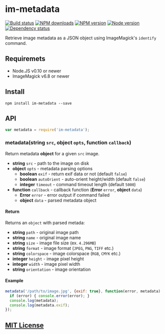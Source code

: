 # im-metadata

[![Build status](https://img.shields.io/wercker/ci/.svg "Build status")](https://app.wercker.com/project/bykey/)
[![NPM downloads](https://img.shields.io/npm/dm/im-metadata.svg "NPM downloads")](https://www.npmjs.com/package/im-metadata)
[![NPM version](https://img.shields.io/npm/v/im-metadata.svg "NPM version")](https://www.npmjs.com/package/im-metadata)
[![Node version](https://img.shields.io/node/v/im-metadata.svg "Node version")](https://www.npmjs.com/package/im-metadata)
[![Dependency status](https://img.shields.io/david/turistforeningen/node-im-metadata.svg "Dependency status")](https://david-dm.org/turistforeningen/node-im-metadata)

Retrieve image metadata as a JSON object using ImageMagick's `identify` command.

## Requiremets

* Node.JS v0.10 or newer
* ImageMagick v6.8 or newer

## Install

```
npm install im-metadata --save
```

## API

```js
var metadata = require('im-metadata');
```

### metadata(**string** `src`, **object** `opts`, **function** `callback`)

Return metadata **object** for a given `src` image.

* **string** `src` - path to the image on disk
* **object** `opts` - metadata parsing options
  * **boolean** `exif` - return exif data or not (default `false`)
  * **boolean** `autoOrient` - auto-orient height/width (default `false`)
  * **integer** `timeout` - command timeout length (default `5000`)
* **function** `callback` - callback function (**Error** `error`, **object** `data`)
  * **Error** `error` - error output if command failed
  * **object** `data` - parsed metadata object

#### Return

Returns an `object` with parsed metada:

* **string** `path` - original image path
* **string** `name` - original image name
* **string** `size` - image file size (ex. `4.296MB`)
* **string** `format` - image format (`JPEG`, `PNG`, `TIFF` etc.)
* **string** `colorspace` - image colorspace (`RGB`, `CMYK` etc.)
* **integer** `height` - image pixel height
* **integer** `width` - image pixel width
* **string** `orientation` - image orientation

#### Example

```js
metadata('/path/to/image.jpg', {exif: true}, function(error, metadata) {
  if (error) { console.error(error); }
  console.log(metadata);
  console.log(metadata.exif);
});
```

## [MIT License](https://github.com/Turistforeningen/node-im-metadata/blob/master/LICENSE)
